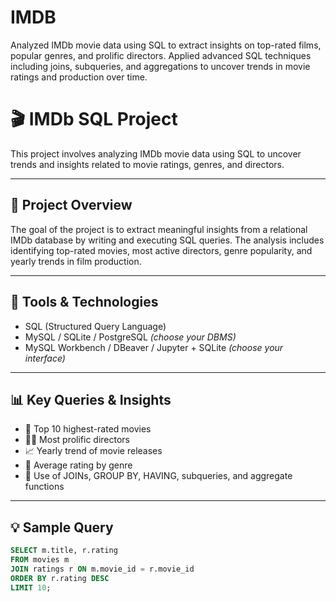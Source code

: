 # IMDB
Analyzed IMDb movie data using SQL to extract insights on top-rated films, popular genres, and prolific directors. Applied advanced SQL techniques including joins, subqueries, and aggregations to uncover trends in movie ratings and production over time.

# 🎬 IMDb SQL Project

This project involves analyzing IMDb movie data using SQL to uncover trends and insights related to movie ratings, genres, and directors.

---

## 📘 Project Overview

The goal of the project is to extract meaningful insights from a relational IMDb database by writing and executing SQL queries. The analysis includes identifying top-rated movies, most active directors, genre popularity, and yearly trends in film production.

---

## 🧰 Tools & Technologies

- SQL (Structured Query Language)
- MySQL / SQLite / PostgreSQL *(choose your DBMS)*
- MySQL Workbench / DBeaver / Jupyter + SQLite *(choose your interface)*

---

## 📊 Key Queries & Insights

- 🎥 Top 10 highest-rated movies
- 🧑‍🎬 Most prolific directors
- 📈 Yearly trend of movie releases
- 🌟 Average rating by genre
- 🧮 Use of JOINs, GROUP BY, HAVING, subqueries, and aggregate functions

---

## 💡 Sample Query

```sql
SELECT m.title, r.rating
FROM movies m
JOIN ratings r ON m.movie_id = r.movie_id
ORDER BY r.rating DESC
LIMIT 10;
